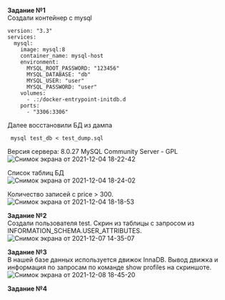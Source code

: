 **Задание №1**   
Создали контейнер с mysql  
```
version: "3.3"
services:
  mysql:
    image: mysql:8
    container_name: mysql-host
    environment:
      MYSQL_ROOT_PASSWORD: "123456"
      MYSQL_DATABASE: "db"
      MYSQL_USER: "user"
      MYSQL_PASSWORD: "user"
    volumes:
      - .:/docker-entrypoint-initdb.d
    ports:
      - "3306:3306"
```
Далее восстановили БД из дампа  
```
 mysql test_db < test_dump.sql
``` 
Версия сервера: 8.0.27 MySQL Community Server - GPL   
![Снимок экрана от 2021-12-04 18-22-42](https://user-images.githubusercontent.com/87299405/144713000-4715ee29-06cc-44cf-9540-968c24bcd556.png)  
    
Список таблиц БД  
![Снимок экрана от 2021-12-04 18-24-02](https://user-images.githubusercontent.com/87299405/144713038-0035658b-b788-40a1-8e34-06d0dbb70734.png)  
   
Количество записей с price > 300.   
![Снимок экрана от 2021-12-04 18-18-53](https://user-images.githubusercontent.com/87299405/144713073-59f2265b-647b-49f9-8320-f5c1e70b3ddb.png)

**Задание №2**   
Создали пользователя test.
Скрин из таблицы с запросом из INFORMATION_SCHEMA.USER_ATTRIBUTES.
![Снимок экрана от 2021-12-07 14-35-07](https://user-images.githubusercontent.com/87299405/145013601-d368c775-5a7e-4448-84f1-d07ca556091c.png)

**Задание №3**  
В нашей базе данных используется движок InnaDB. Вывод движка и информация по запросам по команде show profiles на скриншоте.   
![Снимок экрана от 2021-12-08 18-45-20](https://user-images.githubusercontent.com/87299405/145228394-db06b8c1-bd4d-4517-ab5a-14c1a172bc81.png)

**Задание №4**   
